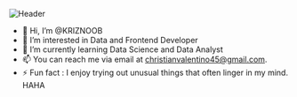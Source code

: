 ![Header](./github-header-banner.png)
- 👋 Hi, I’m @KRIZNOOB
- 👀 I’m interested in Data and Frontend Developer
- 🌱 I’m currently learning Data Science and Data Analyst
- 📫 You can reach me via email at christianvalentino45@gmail.com.
- ⚡ Fun fact : I enjoy trying out unusual things that often linger in my mind. HAHA

<!---
KRIZNOOB/KRIZNOOB is a ✨ special ✨ repository because its `README.md` (this file) appears on your GitHub profile.
You can click the Preview link to take a look at your changes.
--->
